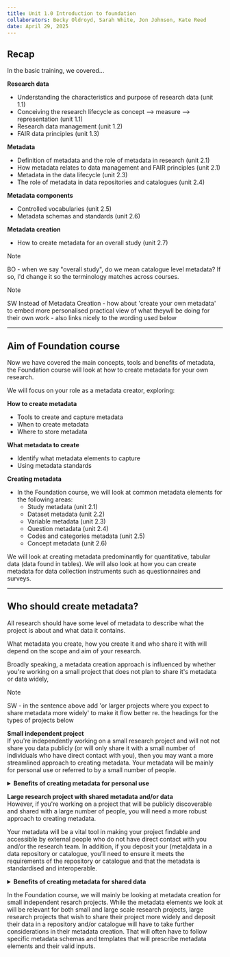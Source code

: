 ```yaml
---
title: Unit 1.0 Introduction to foundation
collaborators: Becky Oldroyd, Sarah White, Jon Johnson, Kate Reed
date: April 29, 2025
---
```


## Recap

In the basic training, we covered...

**Research data**
 - Understanding the characteristics and purpose of research data (unit 1.1)
 - Conceiving the research lifecycle as concept --> measure --> representation (unit 1.1)
 - Research data management (unit 1.2)
 - FAIR data principles (unit 1.3)
  
**Metadata**
 - Definition of metadata and the role of metadata in research (unit 2.1)
 - How metadata relates to data management and FAIR principles (unit 2.1)
 - Metadata in the data lifecycle (unit 2.3)
 - The role of metadata in data repositories and catalogues (unit 2.4)
      
**Metadata components**
 - Controlled vocabularies (unit 2.5)
 - Metadata schemas and standards (unit 2.6)

**Metadata creation**
- How to create metadata for an overall study (unit 2.7)

>[!NOTE]
> BO - when we say "overall study", do we mean catalogue level metadata? If so, I'd change it so the terminology matches across courses.

>[!NOTE]
>SW Instead of Metadata Creation - how about 'create your own metadata' to embed more personalised practical view of what theywll be doing for their own work - also links nicely to the wording used below
  
  ---
  
 ##  Aim of Foundation course

Now we have covered the main concepts, tools and benefits of metadata, the Foundation course will look at how to create metadata for your own research.

We will focus on your role as a metadata creator, exploring:

**How to create metadata**
  - Tools to create and capture metadata
  - When to create metadata 
  - Where to store metadata
    
**What metadata to create**
  - Identify what metadata elements to capture
  - Using metadata standards

**Creating metadata**
  - In the Foundation course, we will look at common metadata elements for the following areas:
    - Study metadata (unit 2.1)
    - Dataset metadata (unit 2.2)
    - Variable metadata (unit 2.3)
    - Question metadata (unit 2.4)
    - Codes and categories metadata (unit 2.5)
    - Concept metadata (unit 2.6)

We will look at creating metadata predominantly for quantitative, tabular data (data found in tables). We will also look at how you can create metadata for data collection instruments such as questionnaires and surveys.

---

## Who should create metadata?

All research should have some level of metadata to describe what the project is about and what data it contains.

What metadata you create, how you create it and who share it with will depend on the scope and aim of your research.

Broadly speaking, a metadata creation approach is influenced by whether you're working on a small project that does not plan to share it's metadata or data widely, 

>[!NOTE]
>SW - in the sentence above add 'or larger projects where you expect to share metadata more widely' to make it flow better re. the headings for the types of projects below

**Small independent project**<br>
If you're independently working on a small research project and will not not share you data publicly (or will only share it with a small number of individuals who have direct contact with you), then you may want a more streamlined approach to creating metadata. Your metadata will be mainly for personal use or referred to by a small number of people.

<details>
<summary><b>Benefits of creating metadata for personal use</b></summary>
<p></p> 

-	Helps you understand your data when you reference it in the future
-	Enables you build on your research when designing future projects
-	If you decide to share your data with other people, it's easy to access and understand

</details>

**Large research project with shared metadata and/or data**<br>
However, if you're working on a project that will be publicly discoverable and shared with a large number of people, you will need a more robust approach to creating metadata. 

Your metadata will be a vital tool in making your project findable and accessible by external people who do not have direct contact with you and/or the research team. In addition, if you deposit your (meta)data in a data repository or catalogue, you’ll need to ensure it meets the requirements of the repository or catalogue and that the metadata is standardised and interoperable.

<details>
<summary><b>Benefits of creating metadata for shared data</b></summary>
<p></p> 
 
-	Allows others who do not have a connection to you or your research team to discover and understand your study
-	Standardised metadata will make your (meta)data more interoperable and will enable you to deposit your data in respositroies and/or catalogues
-	Enhances transparency and trustworthiness of your data
-	Encourages more citations of your work as more people can discover, understand and trust your data
-	Saves you time answering queries about your data
-	As your study will be more discoverable and understandable, metadata encourages re-use of your data as well as cross-study comparisons
-	Promotes the FAIR principles, allowing you to implement best practice 
  
</details>

In the Foundation course, we will mainly be looking at metadata creation for small independent resarch projects. While the metadata elements we look at will be relevant for both small and large scale research projects, large research projects that wish to share their project more widely and deposit their data in a repository and/or catalogue will have to take further considerations in their metadata creation. That will often have to follow specific metadata schemas and templates that will prescribe metadata elements and their valid inputs.
